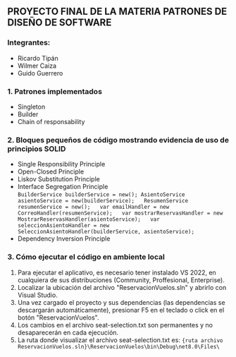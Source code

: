 ## PROYECTO FINAL DE LA MATERIA PATRONES DE DISEÑO DE SOFTWARE
### Integrantes:
- Ricardo Tipán
- Wilmer Caiza
- Guido Guerrero

### 1. Patrones implementados
- Singleton
- Builder
- Chain of responsability

### 2. Bloques pequeños de código mostrando evidencia de uso de principios SOLID
- Single Responsibility Principle
- Open-Closed Principle
- Liskov Substitution Principle
- Interface Segregation Principle  
`
BuilderService builderService = new();
AsientoService asientoService = new(builderService);  
ResumenService resumenService = new();  
var emailHandler = new CorreoHandler(resumenService);  
var mostrarReservasHandler = new MostrarReservasHandler(asientoService);  
var seleccionAsientoHandler = new SeleccionAsientoHandler(builderService, asientoService);  
`
- Dependency Inversion Principle


### 3. Cómo ejecutar el código en ambiente local
1. Para ejecutar el aplicativo, es necesario tener instalado VS 2022, en cualquiera de sus distribuciones (Community, Proffesional, Enterprise).
2. Localizar la ubicación del archivo "ReservacionVuelos.sln" y abrirlo con Visual Studio.
3. Una vez cargado el proyecto y sus dependencias (las dependencias se descargarán automáticamente), presionar F5 en el teclado o click en el botón "ReservacionVuelos".
4. Los cambios en el archivo seat-selection.txt son permanentes y no desaparecerán en cada ejecución.
5. La ruta donde visualizar el archivo seat-selection.txt es: `{ruta archivo ReservacionVuelos.sln}\ReservacionVuelos\bin\Debug\net8.0\Files\`
